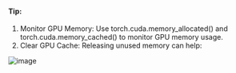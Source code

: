 #### Tip:

1. Monitor GPU Memory: Use torch.cuda.memory_allocated() and torch.cuda.memory_cached() to monitor GPU memory usage.
2. Clear GPU Cache: Releasing unused memory can help:

![image](https://github.com/DrishtiShrrrma/llama-2-7b-chat-gptq-english-quotes/assets/129742046/91860b8e-c3f6-406a-a7f3-92ac908ea2fb)
